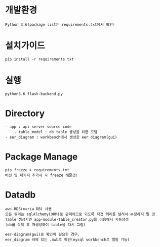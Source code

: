 # 개발환경
    Python 3.6(package list는 requirements.txt에서 확인)
    
# 설치가이드
    pip install -r requirements.txt
    
# 실행
    python3.6 flask-backend.py
    
# Directory
    - app : api server source code
        - table_model : db table 생성을 위한 모델
    - eer_diagram : workbench에서 생성한 eer diagram(gui)

# Package Manage
    pip freeze > requirements.txt
    버전 및 패키지 추가시 꼭 freeze 해줄것!

# Datadb
    aws-RDS(maria DB) 사용
    모든 쿼리는 sqlAlchemy(ORM)로 관리하므로 되도록 직접 쿼리를 날려서 수정하지 말 것
    Table 생성시엔 app-module-table_creator.py를 이용해서 자동생성
    (db를 삭제 후 재생성하여 table을 다시 그림)
    
    eer-diagram(gui)로 확인이 필요한 경우,
    eer_diagram 내에 있는 .mwb로 확인(mysql workbench로 열람 가능)